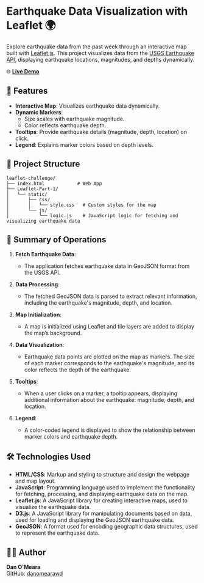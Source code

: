 # Earthquake Data Visualization with Leaflet 🌍

Explore earthquake data from the past week through an interactive map built with [Leaflet.js](https://leafletjs.com/). This project visualizes data from the [USGS Earthquake API](https://earthquake.usgs.gov/earthquakes/feed/v1.0/summary/all_week.geojson), displaying earthquake locations, magnitudes, and depths dynamically.

🌐 [**Live Demo**](https://danomearawd.github.io/leaflet-challenge/)

## 🚀 Features

- **Interactive Map**: Visualizes earthquake data dynamically.
- **Dynamic Markers**:
  - Size scales with earthquake magnitude.
  - Color reflects earthquake depth.
- **Tooltips**: Provide earthquake details (magnitude, depth, location) on click.
- **Legend**: Explains marker colors based on depth levels.

## 📂 Project Structure

```plaintext
leaflet-challenge/
├── index.html            # Web App
├── Leaflet-Part-1/
│   └── static/
│       ├── css/
│       │   └── style.css   # Custom styles for the map
│       └── js/
│           └── logic.js    # JavaScript logic for fetching and visualizing earthquake data
```
## 📝 Summary of Operations

1. **Fetch Earthquake Data**: 
   - The application fetches earthquake data in GeoJSON format from the USGS API.

2. **Data Processing**:
   - The fetched GeoJSON data is parsed to extract relevant information, including the earthquake's magnitude, depth, and location.

3. **Map Initialization**:
   - A map is initialized using Leaflet and tile layers are added to display the map’s background.

4. **Data Visualization**:
   - Earthquake data points are plotted on the map as markers. The size of each marker corresponds to the earthquake's magnitude, and its color reflects the depth of the earthquake.

5. **Tooltips**:
   - When a user clicks on a marker, a tooltip appears, displaying additional information about the earthquake: magnitude, depth, and location.

6. **Legend**:
   - A color-coded legend is displayed to show the relationship between marker colors and earthquake depth.


## 🛠️ Technologies Used

- **HTML/CSS**: Markup and styling to structure and design the webpage and map layout.
- **JavaScript**: Programming language used to implement the functionality for fetching, processing, and displaying earthquake data on the map.
- **Leaflet.js**: A JavaScript library for creating interactive maps, used to visualize the earthquake data.
- **D3.js**: A JavaScript library for manipulating documents based on data, used for loading and displaying the GeoJSON earthquake data.
- **GeoJSON**: A format used for encoding geographic data structures, used to represent the earthquake data.

## 🙋‍♂️ Author

**Dan O'Meara**  
GitHub: [danomearawd](https://github.com/danomearawd)

